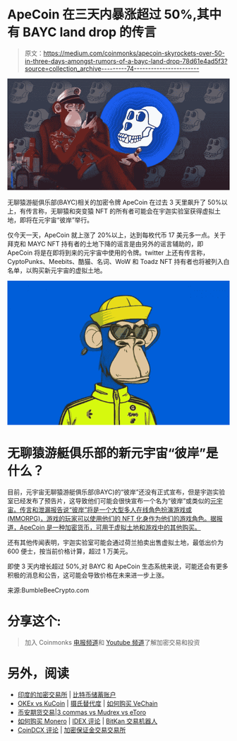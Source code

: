 # ApeCoin 在三天内暴涨超过 50%,其中有 BAYC land drop 的传言

> 原文：<https://medium.com/coinmonks/apecoin-skyrockets-over-50-in-three-days-amongst-rumors-of-a-bayc-land-drop-78d61e4ad5f3?source=collection_archive---------74----------------------->

![](img/e6f1a0b7f41c9d73e56d5661b05eed60.png)

无聊猿游艇俱乐部(BAYC)相关的加密令牌 ApeCoin 在过去 3 天里飙升了 50%以上，有传言称，无聊猿和突变猿 NFT 的所有者可能会在宇迦实验室获得虚拟土地，即将在元宇宙“彼岸”举行。

仅今天一天，ApeCoin 就上涨了 20%以上，达到每枚代币 17 美元多一点。关于拜克和 MAYC NFT 持有者的土地下降的谣言是由另外的谣言辅助的，即 ApeCoin 将是在即将到来的元宇宙中使用的令牌。twitter 上还有传言称，CyptoPunks、Meebits、酷猫、名词、WoW 和 Toadz NFT 持有者也将被列入白名单，以购买新元宇宙的虚拟土地。

![](img/5cd91766ff652243861940c483abb037.png)

# 无聊猿游艇俱乐部的新元宇宙“彼岸”是什么？

目前，元宇宙无聊猿游艇俱乐部(BAYC)的“彼岸”还没有正式宣布，但是宇迦实验室已经发布了预告片，这导致他们可能会很快宣布一个名为“彼岸”或类似的[元宇宙。传言和泄漏报告说“彼岸”将是一个大型多人在线角色扮演游戏或(MMORPG)，游戏的玩家可以使用他们的 NFT 化身作为他们的游戏角色。据报道，ApeCoin 是一种加密货币，可用于虚拟土地和游戏中的其他购买。](https://bumblebeecrypto.com/2022/03/20/bored-ape-yacht-club-creators-yuga-labs-teases-its-own-metaverse-along-with-cryptopunks-cool-cats-nouns-and-other-nft-collections/)

还有其他传闻表明，宇迦实验室可能会通过荷兰拍卖出售虚拟土地，最低出价为 600 便士，按当前价格计算，超过 1 万美元。

即使 3 天内增长超过 50%,对 BAYC 和 ApeCoin 生态系统来说，可能还会有更多积极的消息和公告，这可能会导致价格在未来进一步上涨。

来源:BumbleBeeCrypto.com

# 分享这个:

> 加入 Coinmonks [电报频道](https://t.me/coincodecap)和 [Youtube 频道](https://www.youtube.com/c/coinmonks/videos)了解加密交易和投资

# 另外，阅读

*   [印度的加密交易所](/coinmonks/bitcoin-exchange-in-india-7f1fe79715c9) | [比特币储蓄账户](/coinmonks/bitcoin-savings-account-e65b13f92451)
*   [OKEx vs KuCoin](https://coincodecap.com/okex-kucoin) | [摄氏替代度](https://coincodecap.com/celsius-alternatives) | [如何购买 VeChain](https://coincodecap.com/buy-vechain)
*   [币安期货交易](https://coincodecap.com/binance-futures-trading)|[3 commas vs Mudrex vs eToro](https://coincodecap.com/mudrex-3commas-etoro)
*   [如何购买 Monero](https://coincodecap.com/buy-monero) | [IDEX 评论](https://coincodecap.com/idex-review) | [BitKan 交易机器人](https://coincodecap.com/bitkan-trading-bot)
*   [CoinDCX 评论](/coinmonks/coindcx-review-8444db3621a2) | [加密保证金交易交易所](https://coincodecap.com/crypto-margin-trading-exchanges)